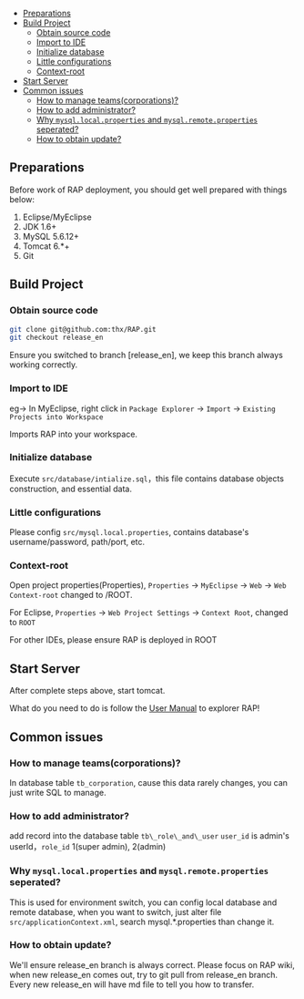 <!-- toc -->

* [Preparations](#preparations)
* [Build Project](#build-project)
  * [Obtain source code](#obtain-source-code)
  * [Import to IDE](#import-to-ide)
  * [Initialize database](#initialize-database)
  * [Little configurations](#little-configurations)
  * [Context-root](#context-root)
* [Start Server](#start-server)
* [Common issues](#common-issues)
  * [How to manage teams(corporations)?](#how-to-manage-teamscorporations)
  * [How to add administrator?](#how-to-add-administrator)
  * [Why `mysql.local.properties` and `mysql.remote.properties` seperated?](#why-mysqllocalproperties-and-mysqlremoteproperties-seperated)
  * [How to obtain update?](#how-to-obtain-update)

<!-- toc stop -->



## Preparations

Before work of RAP deployment, you should get well prepared with things below:

1. Eclipse/MyEclipse
2. JDK 1.6+
3. MySQL 5.6.12+
4. Tomcat 6.*+
5. Git

## Build Project

### Obtain source code

```bash
git clone git@github.com:thx/RAP.git
git checkout release_en
```

Ensure you switched to branch [release_en], we keep this branch always working correctly.

### Import to IDE

eg-> In MyEclipse, right click in `Package Explorer` -> `Import` -> `Existing Projects into Workspace`

Imports RAP into your workspace.

### Initialize database

Execute `src/database/intialize.sql`，this file contains database objects construction, and essential data.

### Little configurations

Please config `src/mysql.local.properties`, contains database's username/password, path/port, etc.

### Context-root

Open project properties(Properties), `Properties` -> `MyEclipse` -> `Web` -> `Web Context-root` changed to /ROOT.

For Eclipse, `Properties` -> `Web Project Settings` -> `Context Root`, changed to `ROOT`

For other IDEs, please ensure RAP is deployed in ROOT

## Start Server

After complete steps above, start tomcat.

What do you need to do is follow the [User Manual](user_manual) to explorer RAP!

## Common issues

### How to manage teams(corporations)?

In database table `tb_corporation`, cause this data rarely changes, you can just write SQL to manage.

### How to add administrator?

add record into the database table `tb\_role\_and\_user` `user_id` is admin's userId，`role_id` 1(super admin), 2(admin)

### Why `mysql.local.properties` and `mysql.remote.properties` seperated?

This is used for environment switch, you can config local database and remote database, when you want to switch, just alter file `src/applicationContext.xml`, search mysql.*.properties than change it.

### How to obtain update?

We'll ensure release_en branch is always correct. Please focus on RAP wiki, when new release_en comes out, try to git pull from release_en branch. Every new release_en will have md file to tell you how to transfer.

